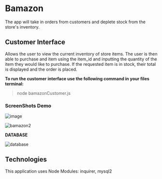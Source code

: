 # Bamazon
The app will take in orders from customers and deplete stock from the store's inventory. 

<h2>Customer Interface</h2>
Allows the user to view the current inventory of store items. The user is then able to purchase and item using the item_id and inputting the quantity of the item they would like to purchase. If the requested item is in stock, their total is displayed and the order is placed.


**To run the customer interface use the following command in your files terminal:**
> node bamazonCustomer.js


<h3>ScreenShots Demo</h3>

![image](https://user-images.githubusercontent.com/51764119/68610171-067c2600-046c-11ea-9384-8683ad328084.png)

![bamazon2](https://user-images.githubusercontent.com/51764119/68610364-6ecb0780-046c-11ea-94a1-3b3452cf096e.png)

**DATABASE**

![database](https://user-images.githubusercontent.com/51764119/68610992-efd6ce80-046d-11ea-8ca8-7ff37eecf133.png)

<h2>Technologies</h2>
This application uses Node Modules: inquirer, mysql2
  


